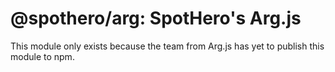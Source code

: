 # @spothero/arg: SpotHero's Arg.js
This module only exists because the team from Arg.js has yet to publish this module to npm.
